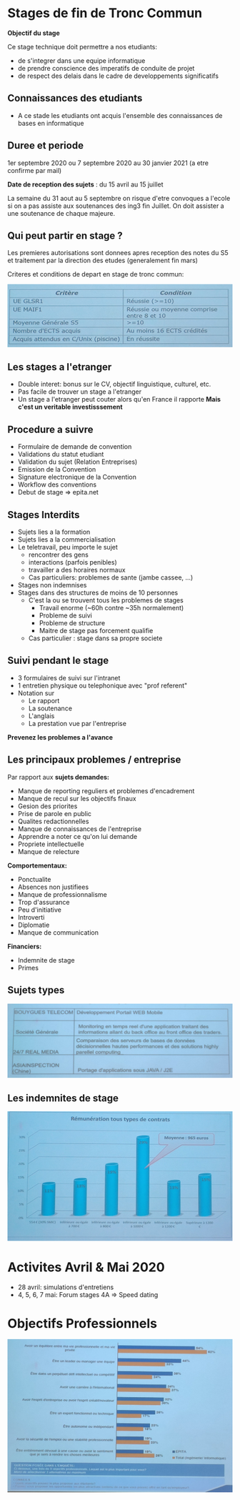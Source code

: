 # Stages de fin de Tronc Commun

**Objectif du stage**

Ce stage technique doit permettre a nos etudiants:
* de s'integrer dans une equipe informatique
* de prendre conscience des imperatifs de conduite de projet
* de respect des delais dans le cadre de developpements significatifs

## Connaissances des etudiants
* A ce stade les etudiants ont acquis l'ensemble des connaissances de bases en informatique

## Duree et periode
1er septembre 2020 ou 7 septembre 2020 au 30 janvier 2021 (a etre confirme par mail)

**Date de reception des sujets** : du 15 avril au 15 juillet

La semaine du 31 aout au 5 septembre on risque d'etre convoques a l'ecole si on a pas assiste aux soutenances des ing3 fin Juillet.
On doit assister a une soutenance de chaque majeure.

## Qui peut partir en stage ?
Les premieres autorisations sont donnees apres reception des notes du S5 et traitement par la direction des etudes (generalement fin mars)

Criteres et conditions de depart en stage de tronc commun:

![criteres](criteres.jpg)

## Les stages a l'etranger
* Double interet: bonus sur le CV, objectif linguistique, culturel, etc.
* Pas facile de trouver un stage a l'etranger
* Un stage a l'etranger peut couter alors qu'en France il rapporte
**Mais c'est un veritable investisssement**

## Procedure a suivre
* Formulaire de demande de convention
* Validations du statut etudiant
* Validation du sujet (Relation Entreprises)
* Emission de la Convention
* Signature electronique de la Convention
* Workflow des conventions 
* Debut de stage
=> epita.net

## Stages Interdits
* Sujets lies a la formation
* Sujets lies a la commercialisation
* Le teletravail, peu importe le sujet
    * rencontrer des gens
    * interactions (parfois penibles)
    * travailler a des horaires normaux
    * Cas particuliers: problemes de sante (jambe cassee, ...)
* Stages non indemnises
* Stages dans des structures de moins de 10 personnes
    * C'est la ou se trouvent tous les problemes de stages
        * Travail enorme (~60h contre ~35h normalement)
        * Probleme de suivi
        * Probleme de structure
        * Maitre de stage pas forcement qualifie
    * Cas particulier : stage dans sa propre societe

## Suivi pendant le stage
* 3 formulaires de suivi sur l'intranet
* 1 entretien physique ou telephonique avec "prof referent"
* Notation sur
    * Le rapport
    * La soutenance
    * L'anglais
    * La prestation vue par l'entreprise

**Prevenez les problemes a l'avance**

## Les principaux problemes / entreprise

Par rapport aux **sujets demandes:**
* Manque de reporting reguliers et problemes d'encadrement
* Manque de recul sur les objectifs finaux
* Gesion des priorites
* Prise de parole en public
* Qualites redactionnelles
* Manque de connaissances de l'entreprise
* Apprendre a noter ce qu'on lui demande
* Propriete intellectuelle
* Manque de relecture

**Comportementaux:**
* Ponctualite
* Absences non justifiees
* Manque de professionnalisme
* Trop d'assurance
* Peu d'initiative
* Introverti
* Diplomatie
* Manque de communication

**Financiers:**
* Indemnite de stage
* Primes

## Sujets types
![types](types.jpg)

## Les indemnites de stage
![indemites](indemnites.jpg)

# Activites Avril & Mai 2020
* 28 avril: simulations d'entretiens
* 4, 5, 6, 7 mai: Forum stages 4A => Speed dating

# Objectifs Professionnels
![objectifs](objectifs.jpg)
